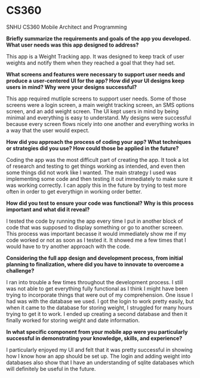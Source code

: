 # CS360
SNHU CS360 Mobile Architect and Programming

**Briefly summarize the requirements and goals of the app you developed. What user needs was this app designed to address?**

This app is a Weight Tracking app. It was designed to keep track of user weights and notify them when they reached a goal that they had set.

**What screens and features were necessary to support user needs and produce a user-centered UI for the app? How did your UI designs keep users in mind? Why were your designs successful?**

This app required mutliple screens to support user needs. Some of those screens were a login screen, a main weight tracking screen, an SMS options screen, and an add weight screen. The UI kept users in mind by being minimal and everything is easy to understand. My designs were successful because every screen flows nicely into one another and everything works in a way that the user would expect.

**How did you approach the process of coding your app? What techniques or strategies did you use? How could those be applied in the future?**

Coding the app was the most difficult part of creating the app. It took a lot of research and testing to get things working as intended, and even then some things did not work like I wanted. The main strategy I used was implementing some code and then testing it out immediately to make sure it was working correctly. I can apply this in the future by trying to test more often in order to get everythign in working order better.

**How did you test to ensure your code was functional? Why is this process important and what did it reveal?**

I tested the code by running the app every time I put in another block of code that was supposed to display something or go to another screeen. This process was important becasse it would immediately show me if my code worked or not as soon as I tested it. It showed me a few times that I would have to try another approach with the code.

**Considering the full app design and development process, from initial planning to finalization, where did you have to innovate to overcome a challenge?**

I ran into trouble a few times throughout the development process. I still was not able to get everything fully functional as I think I might have been trying to incorporate things that were out of my comprehension. One issue I had was with the database we used. I got the login to work pretty easily, but when it came to the database for storing weight, I struggled for many hours trying to get it to work. I ended up creating a second database and then it finally worked for storing weight and date information.

**In what specific component from your mobile app were you particularly successful in demonstrating your knowledge, skills, and experience?**

I particularly enjoyed my UI and felt that it was pretty successful in showing how I know how an app should be set up. The login and adding weight into databases also show that I have an understanding of sqlite databases which will definitely be useful in the future.
